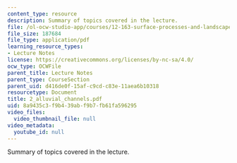 ```yaml
---
content_type: resource
description: Summary of topics covered in the lecture.
file: /ol-ocw-studio-app/courses/12-163-surface-processes-and-landscape-evolution-fall-2004/8a9435c3f9b439abf9b7fb61fa596295_2_alluvial_channels.pdf
file_size: 187684
file_type: application/pdf
learning_resource_types:
- Lecture Notes
license: https://creativecommons.org/licenses/by-nc-sa/4.0/
ocw_type: OCWFile
parent_title: Lecture Notes
parent_type: CourseSection
parent_uid: d416de0f-15af-c9cd-c83e-11aea6b10318
resourcetype: Document
title: 2_alluvial_channels.pdf
uid: 8a9435c3-f9b4-39ab-f9b7-fb61fa596295
video_files:
  video_thumbnail_file: null
video_metadata:
  youtube_id: null
---
```

Summary of topics covered in the lecture.